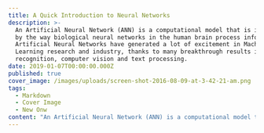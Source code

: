 ```yaml
---
title: A Quick Introduction to Neural Networks
description: >-
  An Artificial Neural Network (ANN) is a computational model that is inspired
  by the way biological neural networks in the human brain process information.
  Artificial Neural Networks have generated a lot of excitement in Machine
  Learning research and industry, thanks to many breakthrough results in speech
  recognition, computer vision and text processing.
date: 2019-01-07T00:00:00.000Z
published: true
cover_image: /images/uploads/screen-shot-2016-08-09-at-3-42-21-am.png
tags:
  - Markdown
  - Cover Image
  - New Onw
content: "An Artificial Neural Network (ANN) is a computational model that is inspired by the way biological neural networks in the human brain process information. Artificial Neural Networks have generated a lot of excitement in Machine Learning research and industry, thanks to many breakthrough results in speech recognition, computer vision and text processing. In this blog post I will try to develop an understanding of   Artificial Neural Networks and show you the practical project of ANN that I have worked on it. I compared different architecture of ANN. \n\nA Single Neuron\n\nThe basic unit of computation in a neural network is the neuron, often called a node or unit. It receives input from some other nodes, or from an external source and computes an output. Each input has an associated weight (w), which is assigned on the basis of its relative importance to other inputs. The node applies a function f (defined below) to the weighted sum of its inputs as shown in Figure 1 below:\n\n![ANN - Maryam Bafandkar - Machine learning](/images/uploads/screen-shot-2016-08-09-at-3-42-21-am.png \"Figure 1: a single neuron\")\n\nThe above network takes numerical inputs X1 and X2 and has weights w1 and w2 associated with those inputs. Additionally, there is another input 1 with weight b (called the Bias) associated with it. We will learn more details about role of the bias later.\r\n\n\r\n\nThe output Y from the neuron is computed as shown in the Figure 1. The function f is non-linear and is called the Activation Function. The purpose of the activation function is to introduce non-linearity into the output of a neuron. This is important because most real world data is non linear and we want neurons to learn these non linear representations.\r\n\n\r\n\nEvery activation function (or non-linearity) takes a single number and performs a certain fixed mathematical operation on it \\[2]. There are several activation functions you may encounter in practice:\r\n\n\r\n\nSigmoid: takes a real-valued input and squashes it to range between 0 and 1\r\n\n```\nσ(x) = 1 / (1 + exp(−x))\r\n```\n\n\r\n\ntanh: takes a real-valued input and squashes it to the range \\[-1, 1]\r\n\n```\ntanh(x) = 2σ(2x) − 1\r\n```\n\n\r\n\nReLU: ReLU stands for Rectified Linear Unit. It takes a real-valued input and thresholds it at zero (replaces negative values with zero)\r\n\n```\nf(x) = max(0, x)\r\n```\n\n\r\n\nThe below figures \\[2]  show each of the above activation functions.\n\n![Nonliterary functions, ANN , machine learning, maryam bafandkar ](/images/uploads/screen-shot-2016-08-08-at-11-53-41-am.png \"Figure 2: different activation functions\")"
---
```



